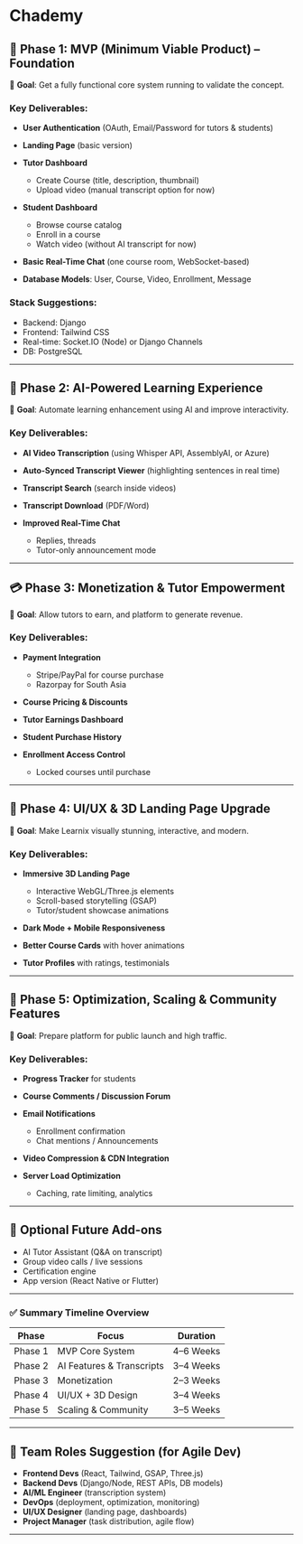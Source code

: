 # Chademy
## 📌 **Phase 1: MVP (Minimum Viable Product) – Foundation**

🔧 **Goal**: Get a fully functional core system running to validate the concept.

### Key Deliverables:

* **User Authentication** (OAuth, Email/Password for tutors & students)
* **Landing Page** (basic version)
* **Tutor Dashboard**

  * Create Course (title, description, thumbnail)
  * Upload video (manual transcript option for now)
* **Student Dashboard**

  * Browse course catalog
  * Enroll in a course
  * Watch video (without AI transcript for now)
* **Basic Real-Time Chat** (one course room, WebSocket-based)
* **Database Models**: User, Course, Video, Enrollment, Message

### Stack Suggestions:

* Backend: Django
* Frontend: Tailwind CSS
* Real-time: Socket.IO (Node) or Django Channels
* DB: PostgreSQL


---

## 🤖 **Phase 2: AI-Powered Learning Experience**

🔧 **Goal**: Automate learning enhancement using AI and improve interactivity.

### Key Deliverables:

* **AI Video Transcription** (using Whisper API, AssemblyAI, or Azure)
* **Auto-Synced Transcript Viewer** (highlighting sentences in real time)
* **Transcript Search** (search inside videos)
* **Transcript Download** (PDF/Word)
* **Improved Real-Time Chat**

  * Replies, threads
  * Tutor-only announcement mode


---

## 💳 **Phase 3: Monetization & Tutor Empowerment**

🔧 **Goal**: Allow tutors to earn, and platform to generate revenue.

### Key Deliverables:

* **Payment Integration**

  * Stripe/PayPal for course purchase
  * Razorpay for South Asia
* **Course Pricing & Discounts**
* **Tutor Earnings Dashboard**
* **Student Purchase History**
* **Enrollment Access Control**

  * Locked courses until purchase


---

## 🧩 **Phase 4: UI/UX & 3D Landing Page Upgrade**

🔧 **Goal**: Make Learnix visually stunning, interactive, and modern.

### Key Deliverables:

* **Immersive 3D Landing Page**

  * Interactive WebGL/Three.js elements
  * Scroll-based storytelling (GSAP)
  * Tutor/student showcase animations
* **Dark Mode + Mobile Responsiveness**
* **Better Course Cards** with hover animations
* **Tutor Profiles** with ratings, testimonials


---

## 🚀 **Phase 5: Optimization, Scaling & Community Features**

🔧 **Goal**: Prepare platform for public launch and high traffic.

### Key Deliverables:

* **Progress Tracker** for students
* **Course Comments / Discussion Forum**
* **Email Notifications**

  * Enrollment confirmation
  * Chat mentions / Announcements
* **Video Compression & CDN Integration**
* **Server Load Optimization**

  * Caching, rate limiting, analytics


---

## 📌 **Optional Future Add-ons**

* AI Tutor Assistant (Q\&A on transcript)
* Group video calls / live sessions
* Certification engine
* App version (React Native or Flutter)

---

### ✅ **Summary Timeline Overview**

| Phase   | Focus                     | Duration  |
| ------- | ------------------------- | --------- |
| Phase 1 | MVP Core System           | 4–6 Weeks |
| Phase 2 | AI Features & Transcripts | 3–4 Weeks |
| Phase 3 | Monetization              | 2–3 Weeks |
| Phase 4 | UI/UX + 3D Design         | 3–4 Weeks |
| Phase 5 | Scaling & Community       | 3–5 Weeks |

---

## 🧠 Team Roles Suggestion (for Agile Dev)

* **Frontend Devs** (React, Tailwind, GSAP, Three.js)
* **Backend Devs** (Django/Node, REST APIs, DB models)
* **AI/ML Engineer** (transcription system)
* **DevOps** (deployment, optimization, monitoring)
* **UI/UX Designer** (landing page, dashboards)
* **Project Manager** (task distribution, agile flow)

---

